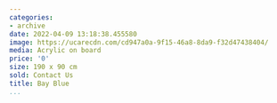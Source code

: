 ```yaml
---
categories:
- archive
date: 2022-04-09 13:18:38.455580
image: https://ucarecdn.com/cd947a0a-9f15-46a8-8da9-f32d47438404/
media: Acrylic on board
price: '0'
size: 190 x 90 cm
sold: Contact Us
title: Bay Blue
...
```

